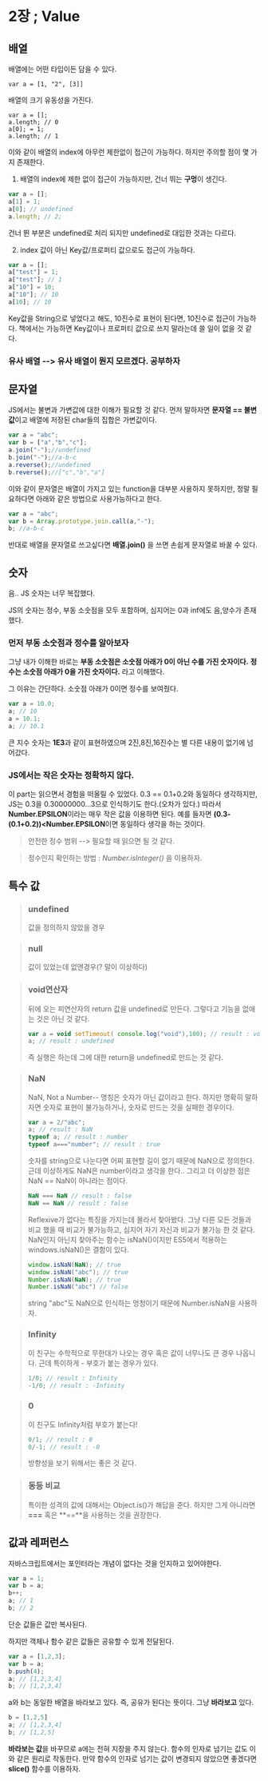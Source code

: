 
# 2장 ;  Value

## 배열 

배열에는 어떤 타입이든 담을 수 있다.

    var a = [1, "2", [3]]
    
    
 배열의 크기 유동성을 가진다.

    var a = [];
    a.length; // 0
    a[0]; = 1;
    a.length; // 1
   
  이와 같이 배열의 index에 아무런 제한없이 접근이 가능하다. 하지만 주의할 점이 몇 가지 존재한다.
  

 1. 배열의 index에 제한 없이 접근이 가능하지만, 건너 뛰는 **구멍**이 생긴다.

```javascript
var a = []; 
a[1] = 1;
a[0]; // undefined 
a.length; // 2;
```
건너 뛴 부분은 undefined로 처리 되지만 undefined로 대입한 것과는 다르다.

2. index 값이 아닌 Key값/프로퍼티 값으로도 접근이 가능하다.
```javascript
var a = [];
a["test"] = 1;
a["test"]; // 1
a["10"] = 10;
a["10"]; // 10
a[10]; // 10
```
Key값을 String으로 넣었다고 해도, 10진수로 표현이 된다면, 10진수로 접근이 가능하다. 
책에서는 가능하면 Key값이나 프로퍼티 값으로 쓰지 말라는데 쓸 일이 없을 것 같다.

### 유사 배열 --> 유사 배열이 뭔지 모르겠다. 공부하자



## 문자열
JS에서는 불변과 가변값에 대한 이해가 필요할 것 같다.
먼저 말하자면 **문자열 == 불변값**이고 배열에 저장된 char들의 집합은 가변값이다.

```javascript
var a = "abc";
var b = ["a","b","c"];
a.join("-");//undefined
b.join("-");//a-b-c
a.reverse();//undefined
b.reverse();//["c","b","a"]
```
이와 같이 문자열은 배열이 가지고 있는 function을 대부분 사용하지 못하지만, 정말 필요하다면 아래와 같은 방법으로 사용가능하다고 한다.
```javascript
var a = "abc";
var b = Array.prototype.join.call(a,"-");
b; //a-b-c
```

반대로 배열을 문자열로 쓰고싶다면 **배열.join()** 을 쓰면 손쉽게 문자열로 바꿀 수 있다. 

## 숫자
음.. JS 숫자는 너무 복잡했다.

JS의 숫자는 정수, 부동 소숫점을 모두 포함하며, 심지어는 0과 inf에도 음,양수가 존재했다.

### 먼저 부동 소숫점과 정수를 알아보자
그냥 내가 이해한 바로는
**부동 소숫점은 소숫점 아래가 0이 아닌 수를 가진 숫자이다.**
**정수는 소숫점 아래가 0을 가진 숫자이다.** 
라고 이해했다.

그 이유는 간단하다. 소숫점 아래가 0이면 정수를 보여줬다.
```javascript
var a = 10.0;
a; // 10
a = 10.1;
a; // 10.1
```

큰 지수 숫자는 **1E3**과 같이 표현하였으며 2진,8진,16진수는 별 다른 내용이 없기에 넘어갔다.

### JS에서는 작은 숫자는 정확하지 않다.
이 part는 읽으면서 경험을 떠올릴 수 있었다.
0.3 == 0.1+0.2와 동일하다 생각하지만, JS는 0.3을 0.30000000...3으로 인식하기도 한다.(오차가 있다.)
따라서 **Number.EPSILON**이라는 매우 작은 값을 이용하면 된다. 
예를 들자면 **(0.3-(0.1+0.2))<Number.EPSILON**이면 동일하다 생각을 하는 것이다.

> 안전한 정수 범위 --> 필요할 때 읽으면 될 것 같다.

> 정수인지 확인하는 방법 : *Number.isInteger()* 을 이용하자.  


## 특수 값

> ### undefined
> 값을 정의하지 않았을 경우

> ### null
> 값이 있었는데 없앤경우(? 말이 이상하다)

> ### void연산자
> 뒤에 오는 피연산자의 return 값을 undefined로 만든다.
> 그렇다고 기능을 없애는 것은 아닌 것 같다.
> ```javascript
> var a = void setTimeout( console.log("void"),100); // result : void
> a; // result : undefined
> ```
>즉 실행은 하는데 그에 대한 return을 undefined로 만드는 것 같다.

> ### NaN
>  NaN, Not a Number-- 명칭은 숫자가 아닌 값이라고 한다.
>  하지만 명확히 말하자면 숫자로 표현이 불가능하거나, 숫자로 만드는 것을 실패한 경우이다.
>  ```javascript
>  var a = 2/"abc";
>  a; // result : NaN
>  typeof a; // result : number
>  typeof a==="number"; // result : true
>  ```
>  숫자를 string으로 나눈다면 어찌 표현할 길이 없기 때문에 NaN으로 정의한다.
>  근데 이상하게도 NaN은 number이라고 생각을 한다..
>  그리고 더 이상한 점은 NaN == NaN이 아니라는 점이다.
>  ```javascript
>  NaN === NaN // result : false
>  NaN == NaN // result : false
>  ```
>  Reflexive가 없다는 특징을 가지는데 몰라서 찾아봤다.
> 그냥 다른 모든 것들과 비교 했을 때 비교가 불가능하고, 심지어 자기 자신과 비교가 불가능 한 것 같다.
> NaN인지 아닌지 찾아주는 함수는 isNaN()이지만 ES5에서 적용하는 windows.isNaN()은 결함이 있다.
> ```javascript
> window.isNaN(NaN); // true
> window.isNaN("abc"); // true
> Number.isNaN(NaN); // true
> Number.isNaN("abc") // false
> ```
> string "abc"도 NaN으로 인식하는 멍청이기 때문에 Number.isNaN을 사용하자.


> ### Infinity
>  이 친구는 수학적으로 무한대가 나오는 경우 혹은 값이 너무나도 큰 경우 나옵니다.
>  근데 특이하게 - 부호가 붙는 경우가 있다.
>  ```javascript
>  1/0; // result : Infinity
>  -1/0; // result : -Infinity
>  ```

> ### 0
> 이 친구도 Infinity처럼 부호가 붙는다!
>  ```javascript
>  0/1; // result : 0
>  0/-1; // result : -0
>  ```
>  방향성을 보기 위해서는 좋은 것 같다.

> ### 동등 비교
> 특이한 성격의 값에 대해서는 Object.is()가 해답을 준다.
> 하지만 그게 아니라면 **===** 혹은 **==**을 사용하는 것을 권장한다.

## 값과 레퍼런스
자바스크립트에서는 포인터라는 개념이 없다는 것을 인지하고 있어야한다.
```javascript
var a = 1;
var b = a;
b++;
a; // 1
b; // 2
```
단순 값들은 값만 복사된다.

하지만 객체나 함수 같은 값들은 공유할 수 있게 전달된다.
```javascript
var a = [1,2,3];
var b = a;
b.push(4);
a; // [1,2,3,4]
b; // [1,2,3,4]
```
a와 b는 동일한 배열을 바라보고 있다.
즉, 공유가 된다는 뜻이다.  그냥 **바라보고** 있다.

```javascript
b = [1,2,5]
a; // [1,2,3,4]
b; // [1,2,5]
```
**바라보는 값**을 바꾸므로 a에는 전혀 지장을 주지 않는다.
함수의 인자로 넘기는 값도 이와 같은 원리로 작동한다.
만약 함수의 인자로 넘기는 값이 변경되지 않았으면 좋겠다면 **slice()** 함수를 이용하자.
